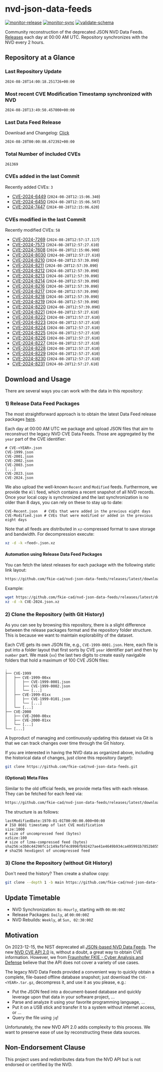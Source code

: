 # nvd-json-data-feeds

[![monitor-release](https://github.com/fkie-cad/nvd-json-data-feeds/actions/workflows/monitor_release.yml/badge.svg)](https://github.com/fkie-cad/nvd-json-data-feeds/actions/workflows/monitor_release.yml)
[![monitor-sync](https://github.com/fkie-cad/nvd-json-data-feeds/actions/workflows/monitor_sync.yml/badge.svg)](https://github.com/fkie-cad/nvd-json-data-feeds/actions/workflows/monitor_sync.yml)
[![validate-schema](https://github.com/fkie-cad/nvd-json-data-feeds/actions/workflows/validate_schema.yml/badge.svg)](https://github.com/fkie-cad/nvd-json-data-feeds/actions/workflows/validate_schema.yml)

Community reconstruction of the deprecated JSON NVD Data Feeds.
[Releases](https://github.com/fkie-cad/nvd-json-data-feeds/releases/latest) each day at 00:00 AM UTC.
Repository synchronizes with the NVD every 2 hours.

## Repository at a Glance

### Last Repository Update

```plain
2024-08-28T14:00:18.251726+00:00
```

### Most recent CVE Modification Timestamp synchronized with NVD

```plain
2024-08-28T13:49:50.457000+00:00
```

### Last Data Feed Release

Download and Changelog: [Click](https://github.com/fkie-cad/nvd-json-data-feeds/releases/latest)

```plain
2024-08-28T00:00:08.672392+00:00
```

### Total Number of included CVEs

```plain
261369
```

### CVEs added in the last Commit

Recently added CVEs: `3`

- [CVE-2024-6449](CVE-2024/CVE-2024-64xx/CVE-2024-6449.json) (`2024-08-28T12:15:06.340`)
- [CVE-2024-6450](CVE-2024/CVE-2024-64xx/CVE-2024-6450.json) (`2024-08-28T12:15:06.507`)
- [CVE-2024-7447](CVE-2024/CVE-2024-74xx/CVE-2024-7447.json) (`2024-08-28T12:15:06.620`)


### CVEs modified in the last Commit

Recently modified CVEs: `58`

- [CVE-2024-7269](CVE-2024/CVE-2024-72xx/CVE-2024-7269.json) (`2024-08-28T12:57:17.117`)
- [CVE-2024-7573](CVE-2024/CVE-2024-75xx/CVE-2024-7573.json) (`2024-08-28T12:57:27.610`)
- [CVE-2024-7608](CVE-2024/CVE-2024-76xx/CVE-2024-7608.json) (`2024-08-28T12:15:06.900`)
- [CVE-2024-8030](CVE-2024/CVE-2024-80xx/CVE-2024-8030.json) (`2024-08-28T12:57:27.610`)
- [CVE-2024-8210](CVE-2024/CVE-2024-82xx/CVE-2024-8210.json) (`2024-08-28T12:57:39.090`)
- [CVE-2024-8211](CVE-2024/CVE-2024-82xx/CVE-2024-8211.json) (`2024-08-28T12:57:39.090`)
- [CVE-2024-8212](CVE-2024/CVE-2024-82xx/CVE-2024-8212.json) (`2024-08-28T12:57:39.090`)
- [CVE-2024-8213](CVE-2024/CVE-2024-82xx/CVE-2024-8213.json) (`2024-08-28T12:57:39.090`)
- [CVE-2024-8214](CVE-2024/CVE-2024-82xx/CVE-2024-8214.json) (`2024-08-28T12:57:39.090`)
- [CVE-2024-8216](CVE-2024/CVE-2024-82xx/CVE-2024-8216.json) (`2024-08-28T12:57:39.090`)
- [CVE-2024-8217](CVE-2024/CVE-2024-82xx/CVE-2024-8217.json) (`2024-08-28T12:57:39.090`)
- [CVE-2024-8218](CVE-2024/CVE-2024-82xx/CVE-2024-8218.json) (`2024-08-28T12:57:39.090`)
- [CVE-2024-8219](CVE-2024/CVE-2024-82xx/CVE-2024-8219.json) (`2024-08-28T12:57:39.090`)
- [CVE-2024-8220](CVE-2024/CVE-2024-82xx/CVE-2024-8220.json) (`2024-08-28T12:57:39.090`)
- [CVE-2024-8221](CVE-2024/CVE-2024-82xx/CVE-2024-8221.json) (`2024-08-28T12:57:27.610`)
- [CVE-2024-8222](CVE-2024/CVE-2024-82xx/CVE-2024-8222.json) (`2024-08-28T12:57:27.610`)
- [CVE-2024-8223](CVE-2024/CVE-2024-82xx/CVE-2024-8223.json) (`2024-08-28T12:57:27.610`)
- [CVE-2024-8224](CVE-2024/CVE-2024-82xx/CVE-2024-8224.json) (`2024-08-28T12:57:27.610`)
- [CVE-2024-8225](CVE-2024/CVE-2024-82xx/CVE-2024-8225.json) (`2024-08-28T12:57:27.610`)
- [CVE-2024-8226](CVE-2024/CVE-2024-82xx/CVE-2024-8226.json) (`2024-08-28T12:57:27.610`)
- [CVE-2024-8227](CVE-2024/CVE-2024-82xx/CVE-2024-8227.json) (`2024-08-28T12:57:27.610`)
- [CVE-2024-8228](CVE-2024/CVE-2024-82xx/CVE-2024-8228.json) (`2024-08-28T12:57:27.610`)
- [CVE-2024-8229](CVE-2024/CVE-2024-82xx/CVE-2024-8229.json) (`2024-08-28T12:57:27.610`)
- [CVE-2024-8230](CVE-2024/CVE-2024-82xx/CVE-2024-8230.json) (`2024-08-28T12:57:27.610`)
- [CVE-2024-8231](CVE-2024/CVE-2024-82xx/CVE-2024-8231.json) (`2024-08-28T12:57:27.610`)


## Download and Usage

There are several ways you can work with the data in this repository:

### 1) Release Data Feed Packages

The most straightforward approach is to obtain the latest Data Feed release packages [here](https://github.com/fkie-cad/nvd-json-data-feeds/releases/latest).

Each day at 00:00 AM UTC we package and upload JSON files that aim to reconstruct the legacy NVD CVE Data Feeds.
Those are aggregated by the `year` part of the CVE identifier:

```
# CVE-<YEAR>.json
CVE-1999.json
CVE-2001.json
CVE-2002.json
CVE-2003.json
[...]
CVE-2023.json
CVE-2024.json
```

We also upload the well-known `Recent` and `Modified` feeds.
Furthermore, we provide the `All` feed, which contains a recent snapshot of all NVD records.
Once your local copy is synchronized and the last synchronization is no older than 8 days, you can rely on these to stay up to date:

```plain
CVE-Recent.json   # CVEs that were added in the previous eight days
CVE-Modified.json # CVEs that were modified or added in the previous eight days
```

Note that all feeds are distributed in `xz`-compressed format to save storage and bandwidth.
For decompression execute:

```sh
xz -d -k <feed>.json.xz
```

#### Automation using Release Data Feed Packages

You can fetch the latest releases for each package with the following static link layout:

```sh
https://github.com/fkie-cad/nvd-json-data-feeds/releases/latest/download/CVE-<YEAR>.json.xz
```

Example:

```sh
wget https://github.com/fkie-cad/nvd-json-data-feeds/releases/latest/download/CVE-2024.json.xz
xz -d -k CVE-2024.json.xz
```

### 2) Clone the Repository (with Git History)

As you can see by browsing this repository, there is a slight difference between the release packages format and the repository folder structure.
This is because we want to maintain explorability of the dataset.

Each CVE gets its own JSON file, e.g., `CVE-1999-0001.json`.
Here, each file is put into a folder layout that first sorts by CVE `year` identifier part and then by `number` part.
We mask (`xx`) the last two digits to create easily navigable folders that hold a maximum of 100 CVE JSON files:

```plain
.
├── CVE-1999
│   ├── CVE-1999-00xx
│   │   ├── CVE-1999-0001.json
│   │   ├── CVE-1999-0002.json
│   │   └── [...]
│   ├── CVE-1999-01xx
│   │   ├── CVE-1999-0101.json
│   │   └── [...]
│   └── [...]
├── CVE-2000
│   ├── CVE-2000-00xx
│   ├── CVE-2000-01xx
│   └── [...]
└── [...]
```

A byproduct of managing and continuously updating this dataset via Git is that we can track changes over time through the Git history.

If you are interested in having the NVD data as organized above, including the historical data of changes, just clone this repository (large!):

```sh
git clone https://github.com/fkie-cad/nvd-json-data-feeds.git
```

#### (Optional) Meta Files

Similar to the old official feeds, we provide meta files with each release. They can be fetched for each feed via:

```sh
https://github.com/fkie-cad/nvd-json-data-feeds/releases/latest/download/CVE-<YEAR>.meta
```

The structure is as follows:

```plain
lastModifiedDate:1970-01-01T00:00:00.000+00:00                          # ISO 8601 timestamp of last CVE modification
size:1000                                                               # size of uncompressed feed (bytes)
xzSize:100                                                              # size of lzma-compressed feed (bytes)
sha256:e3b0c44298fc1c149afbf4c8996fb92427ae41e4649b934ca495991b7852b855 # sha256 hexdigest of uncompressed feed
```

### 3) Clone the Repository (without Git History)

Don't need the history? Then create a shallow copy:

```sh
git clone --depth 1 -b main https://github.com/fkie-cad/nvd-json-data-feeds.git
```


## Update Timetable

* NVD Synchronization: `Bi-Hourly`, starting with `00:00:00Z`
* Release Packages: `Daily`, at `00:00:00Z`
* NVD Rebuilds: `Weekly`, at `Sun, 02:30:00Z`


## Motivation

On 2023-12-15, the NIST deprecated all [JSON-based NVD Data Feeds](https://nvd.nist.gov/vuln/data-feeds#divRetirementBanner-1).
The new [NVD CVE API 2.0](https://nvd.nist.gov/developers/vulnerabilities) is, without a doubt, a great way to obtain CVE information.
However, we from [Fraunhofer FKIE - Cyber Analysis and Defense](https://www.fkie.fraunhofer.de/en/departments/cad.html) believe that the API does not cover a variety of use cases.

The legacy NVD Data Feeds provided a convenient way to quickly obtain a complete, file-based offline database snapshot; just download the `CVE-<YEAR>.tar.gz`, decompress it, and use it as you please, e.g.:

- Put the JSON feed into a document-based database and quickly leverage upon that data in your software project, ...
- Parse and analyze it using your favorite programming language, ...
- Put it on a USB stick and transfer it to a system without internet access, or ...
- Query the file using `jq`!

Unfortunately, the new NVD API 2.0 adds complexity to this process.
We want to preserve ease of use by reconstructing these data sources.

## Non-Endorsement Clause

This project uses and redistributes data from the NVD API but is not endorsed or certified by the NVD.